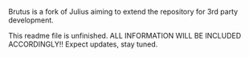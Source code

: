 Brutus is a fork of Julius aiming to extend the repository for 3rd party development.

This readme file is unfinished.
ALL INFORMATION WILL BE INCLUDED ACCORDINGLY!! Expect updates, stay tuned.
